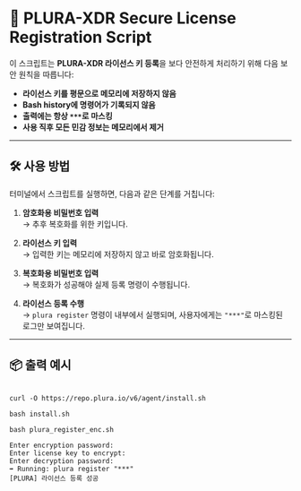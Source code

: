 # 🔐 PLURA-XDR Secure License Registration Script

이 스크립트는 **PLURA-XDR 라이선스 키 등록**을 보다 안전하게 처리하기 위해 다음 보안 원칙을 따릅니다:

- **라이선스 키를 평문으로 메모리에 저장하지 않음**
- **Bash history에 명령어가 기록되지 않음**
- **출력에는 항상 `***`로 마스킹**
- **사용 직후 모든 민감 정보는 메모리에서 제거**

---

## 🛠️ 사용 방법

터미널에서 스크립트를 실행하면, 다음과 같은 단계를 거칩니다:

1. **암호화용 비밀번호 입력**  
   → 추후 복호화를 위한 키입니다.

2. **라이선스 키 입력**  
   → 입력한 키는 메모리에 저장하지 않고 바로 암호화됩니다.

3. **복호화용 비밀번호 입력**  
   → 복호화가 성공해야 실제 등록 명령이 수행됩니다.

4. **라이선스 등록 수행**  
   → `plura register` 명령이 내부에서 실행되며, 사용자에게는 `"***"`로 마스킹된 로그만 보여집니다.

---

## 📦 출력 예시

```text

curl -O https://repo.plura.io/v6/agent/install.sh

bash install.sh

bash plura_register_enc.sh

Enter encryption password:
Enter license key to encrypt:
Enter decryption password:
➡ Running: plura register "***"
[PLURA] 라이선스 등록 성공
```
